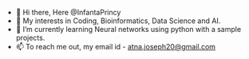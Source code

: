 - 👋 Hi there, Here @InfantaPrincy
- 👀 My interests in Coding, Bioinformatics, Data Science and AI.
- 🌱 I’m currently learning Neural networks using python with a sample projects.
- 📫 To reach me out, my email id - atna.joseph20@gmail.com

<!---
InfantaPrincy/InfantaPrincy is a ✨ special ✨ repository because its `README.md` (this file) appears on your GitHub profile.
You can click the Preview link to take a look at your changes.
--->

